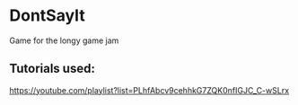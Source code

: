 # DontSayIt
Game for the longy game jam


## Tutorials used:
https://youtube.com/playlist?list=PLhfAbcv9cehhkG7ZQK0nfIGJC_C-wSLrx

